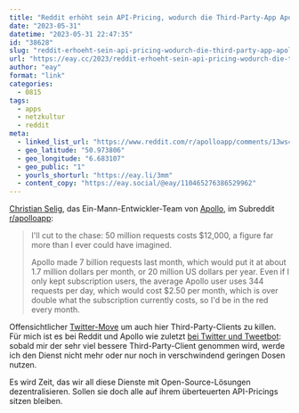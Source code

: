 ```yaml
---
title: "Reddit erhöht sein API-Pricing, wodurch die Third-Party-App Apollo jährlich 20 Millionen US-Dollar bezahlen müsste"
date: "2023-05-31"
datetime: "2023-05-31 22:47:35"
id: "38628"
slug: "reddit-erhoeht-sein-api-pricing-wodurch-die-third-party-app-apollo-jaehrlich-20-millionen-us-dollar-bezahlen-muesste"
url: "https://eay.cc/2023/reddit-erhoeht-sein-api-pricing-wodurch-die-third-party-app-apollo-jaehrlich-20-millionen-us-dollar-bezahlen-muesste/"
author: "eay"
format: "link"
categories:
  - 0815
tags:
  - apps
  - netzkultur
  - reddit
meta:
  - linked_list_url: "https://www.reddit.com/r/apolloapp/comments/13ws4w3/had_a_call_with_reddit_to_discuss_pricing_bad/"
  - geo_latitude: "50.973806"
  - geo_longitude: "6.683107"
  - geo_public: "1"
  - yourls_shorturl: "https://eay.li/3mm"
  - content_copy: "https://eay.social/@eay/110465276386529962"
---
```


[Christian Selig](https://mastodon.social/@christianselig), das Ein-Mann-Entwickler-Team von [Apollo](https://apolloapp.io/), im Subreddit [r/apolloapp](https://www.reddit.com/r/apolloapp/):

> I'll cut to the chase: 50 million requests costs $12,000, a figure far more than I ever could have imagined.
> 
> Apollo made 7 billion requests last month, which would put it at about 1.7 million dollars per month, or 20 million US dollars per year. Even if I only kept subscription users, the average Apollo user uses 344 requests per day, which would cost $2.50 per month, which is over double what the subscription currently costs, so I'd be in the red every month.

Offensichtlicher [Twitter-Move](https://eay.cc/tag/netzkultur/) um auch hier Third-Party-Clients zu killen. Für mich ist es bei Reddit und Apollo wie zuletzt [bei Twitter und Tweetbot](https://eay.cc/2023/twitterrific-end-of-an-era/): sobald mir der sehr viel bessere Third-Party-Client genommen wird, werde ich den Dienst nicht mehr oder nur noch in verschwindend geringen Dosen nutzen.

Es wird Zeit, das wir all diese Dienste mit Open-Source-Lösungen dezentralisieren. Sollen sie doch alle auf ihrem überteuerten API-Pricings sitzen bleiben.
